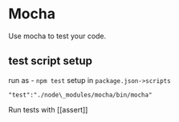 # Mocha

Use mocha to test your code. 

## test script setup
run as - `npm test`
setup in `package.json->scripts`
```
"test":"./node\_modules/mocha/bin/mocha"
```

Run tests with [[assert]]